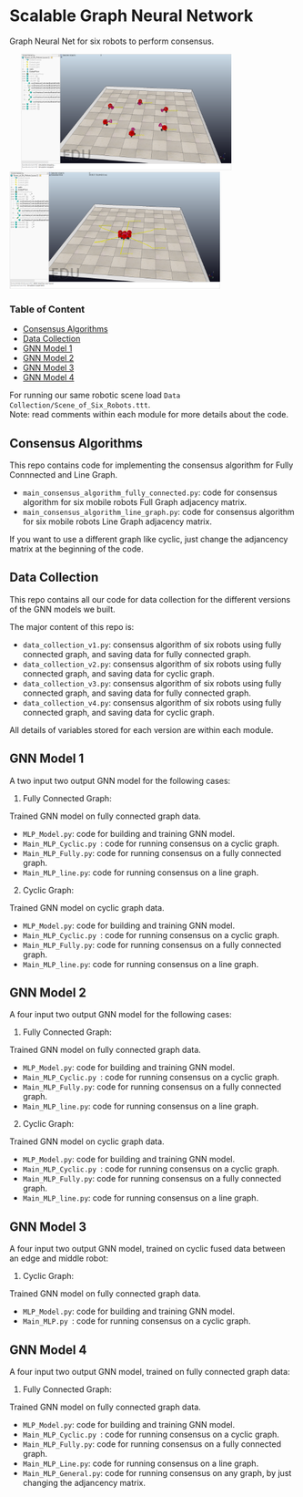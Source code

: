 # Scalable Graph Neural Network
Graph Neural Net for six robots to perform consensus.

<p float="center">
  <img src="consensus_graph1.PNG" width="370" hspace="20"/>
  <img src="consensus_graph2.PNG" width="370" /> 
</p>

### Table of Content

- [Consensus Algorithms](#Consensus%20Algorithms)
- [Data Collection](#Data%20Collection)
- [GNN Model 1](#GNN%20Model%201)
- [GNN Model 2](#GNN%20Model%202)
- [GNN Model 3](#GNN%20Model%203)
- [GNN Model 4](#GNN%20Model%204)


For running our same robotic scene load `Data Collection/Scene_of_Six_Robots.ttt`. <br/>
Note: read comments within each module for more details about the code.

## Consensus Algorithms
This repo contains code for implementing the consensus algorithm for Fully Connnected and Line Graph.

* `main_consensus_algorithm_fully_connected.py`: code for consensus algorithm for six mobile robots Full Graph adjacency matrix.
* `main_consensus_algorithm_line_graph.py`: code for consensus algorithm for six mobile robots Line Graph adjacency matrix.

If you want to use a different graph like cyclic, just change the adjancency matrix at the beginning of the code.

## Data Collection
This repo contains all our code for data collection for the different versions of the GNN models we built.

The major content of this repo is:

* `data_collection_v1.py`: consensus algorithm of six robots using fully connected graph, and saving data for fully connected graph.
* `data_collection_v2.py`: consensus algorithm of six robots using fully connected graph, and saving data for cyclic graph. 
* `data_collection_v3.py`: consensus algorithm of six robots using fully connected graph, and saving data for fully connected graph.
* `data_collection_v4.py`: consensus algorithm of six robots using fully connected graph, and saving data for cyclic graph. 

All details of variables stored for each version are within each module.

## GNN Model 1
A two input two output GNN model for the following cases:

1) Fully Connected Graph:

Trained GNN model on fully connected graph data.

* `MLP_Model.py`: code for building and training GNN model.
* `Main_MLP_Cyclic.py `: code for running consensus on a cyclic graph. 
* `Main_MLP_Fully.py`: code for running consensus on a fully connected graph.
* `Main_MLP_line.py`: code for running consensus on a line graph. 



2) Cyclic Graph:

Trained GNN model on cyclic graph data.

* `MLP_Model.py`: code for building and training GNN model.
* `Main_MLP_Cyclic.py `: code for running consensus on a cyclic graph. 
* `Main_MLP_Fully.py`: code for running consensus on a fully connected graph.
* `Main_MLP_line.py`: code for running consensus on a line graph. 

## GNN Model 2
A four input two output GNN model for the following cases:

1) Fully Connected Graph:

Trained GNN model on fully connected graph data.

* `MLP_Model.py`: code for building and training GNN model.
* `Main_MLP_Cyclic.py `: code for running consensus on a cyclic graph. 
* `Main_MLP_Fully.py`: code for running consensus on a fully connected graph.
* `Main_MLP_line.py`: code for running consensus on a line graph. 



2) Cyclic Graph:

Trained GNN model on cyclic graph data.

* `MLP_Model.py`: code for building and training GNN model.
* `Main_MLP_Cyclic.py `: code for running consensus on a cyclic graph. 
* `Main_MLP_Fully.py`: code for running consensus on a fully connected graph.
* `Main_MLP_line.py`: code for running consensus on a line graph. 

## GNN Model 3
A four input two output GNN model, trained on cyclic fused data between an edge and middle robot:

1) Cyclic Graph:

Trained GNN model on fully connected graph data.

* `MLP_Model.py`: code for building and training GNN model.
* `Main_MLP.py `: code for running consensus on a cyclic graph. 

## GNN Model 4
A four input two output GNN model, trained on fully connected graph data:

1) Fully Connected Graph:

Trained GNN model on fully connected graph data.

* `MLP_Model.py`: code for building and training GNN model.
* `Main_MLP_Cyclic.py `: code for running consensus on a cyclic graph. 
* `Main_MLP_Fully.py`: code for running consensus on a fully connected graph.
* `Main_MLP_Line.py`: code for running consensus on a line graph. 
* `Main_MLP_General.py`: code for running consensus on any graph, by just changing the adjancency matrix. 
